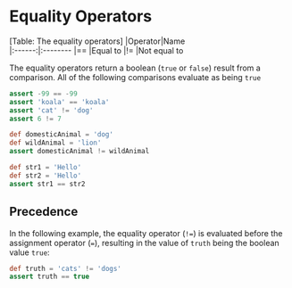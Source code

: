 # Equality Operators
[Table: The equality operators]
|Operator|Name     
|:------:|:--------
|==      |Equal to 
|!=      |Not equal to

The equality operators return a boolean (`true` or `false`) result from a comparison. All of the following comparisons evaluate as being `true`

```groovy
assert -99 == -99
assert 'koala' == 'koala'
assert 'cat' != 'dog'
assert 6 != 7

def domesticAnimal = 'dog'
def wildAnimal = 'lion'
assert domesticAnimal != wildAnimal

def str1 = 'Hello'
def str2 = 'Hello'
assert str1 == str2
```

## Precedence
In the following example, the equality operator (`!=`) is evaluated before the assignment operator (`=`), resulting in the value of `truth` being the boolean value `true`:

```groovy
def truth = 'cats' != 'dogs'
assert truth == true
```
